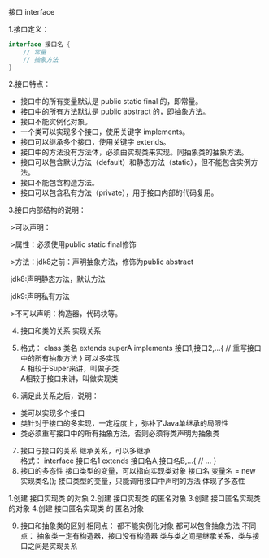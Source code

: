 接口 interface

1.接口定义：
```java
interface 接口名 {
    // 常量
    // 抽象方法
}
```
2.接口特点：
- 接口中的所有变量默认是 public static final 的，即常量。
- 接口中的所有方法默认是 public abstract 的，即抽象方法。
- 接口不能实例化对象。
- 一个类可以实现多个接口，使用关键字 implements。
- 接口可以继承多个接口，使用关键字 extends。
- 接口中的方法没有方法体，必须由实现类来实现。同抽象类的抽象方法。
- 接口可以包含默认方法（default）和静态方法（static），但不能包含实例方法。
- 接口不能包含构造方法。
- 接口可以包含私有方法（private），用于接口内部的代码复用。

3.接口内部结构的说明：

​	>可以声明：

​		>属性：必须使用public static final修饰

​		>方法：jdk8之前：声明抽象方法，修饰为public abstract

​			 jdk8:声明静态方法，默认方法

​			 jdk9:声明私有方法

​	>不可以声明：构造器，代码块等。


4. 接口和类的关系
    实现关系
5. 格式：
    class 类名 extends superA implements 接口1,接口2,...{
        // 重写接口中的所有抽象方法
    }
可以多实现<br>
A 相较于Super来讲，叫做子类<br>
A相较于接口来讲，叫做实现类<br>

6. 满足此关系之后，说明：

* 类可以实现多个接口
* 类针对于接口的多实现，一定程度上，弥补了Java单继承的局限性
* 类必须重写接口中的所有抽象方法，否则必须将类声明为抽象类

7. 接口与接口的关系
    继承关系，可以多继承<br>
格式：
    interface 接口名1 extends 接口名A,接口名B,...{
        // ...
    }
8. 接口的多态性
    接口类型的变量，可以指向实现类对象
接口名 变量名 = new 实现类名();
    接口类型的变量，只能调用接口中声明的方法
    体现了多态性


1.创建 接口实现类 的对象
2.创建 接口实现类 的匿名对象
3.创建 接口匿名实现类 的对象
4.创建 接口匿名实现类 的 匿名对象

9. 接口和抽象类的区别
    相同点：
        都不能实例化对象
        都可以包含抽象方法
    不同点：
        抽象类一定有构造器，接口没有构造器
        类与类之间是继承关系，类与接口之间是实现关系










